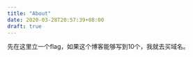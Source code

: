 ```yaml
---
title: "About"
date: 2020-03-28T20:57:39+08:00
draft: true
---
```


先在这里立一个flag，如果这个博客能够写到10个，我就去买域名。
